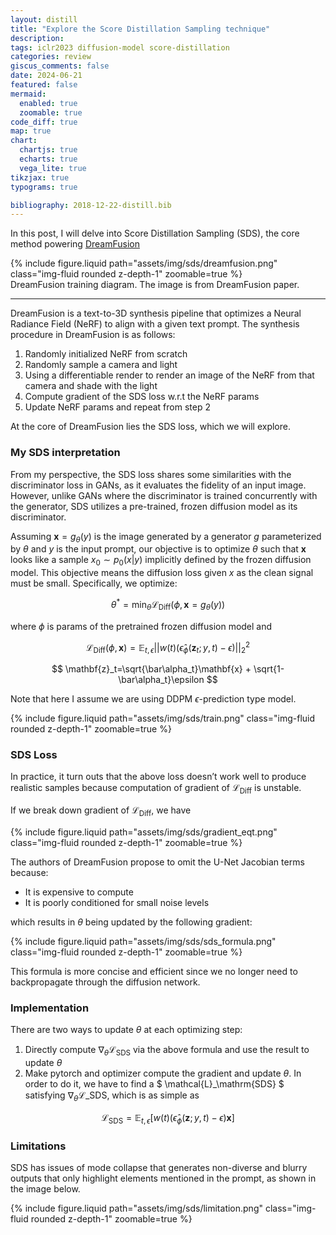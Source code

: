 ```yaml
---
layout: distill
title: "Explore the Score Distillation Sampling technique"
description:
tags: iclr2023 diffusion-model score-distillation
categories: review
giscus_comments: false
date: 2024-06-21
featured: false
mermaid:
  enabled: true
  zoomable: true
code_diff: true
map: true
chart:
  chartjs: true
  echarts: true
  vega_lite: true
tikzjax: true
typograms: true

bibliography: 2018-12-22-distill.bib
---
```


In this post, I will delve into Score Distillation Sampling (SDS), the core method powering [DreamFusion](https://arxiv.org/abs/2209.14988)

<div class="row">
  <div class="mx-auto col-sm mt-3 mt-md-0">
      {% include figure.liquid path="assets/img/sds/dreamfusion.png" class="img-fluid rounded z-depth-1" zoomable=true %}
  </div>
</div>
<div class="caption">
  DreamFusion training diagram. The image is from DreamFusion paper.
</div>
   
---

DreamFusion is a text-to-3D synthesis pipeline that optimizes a Neural Radiance Field (NeRF) to align with a given text prompt. The synthesis procedure in DreamFusion is as follows:

1. Randomly initialized NeRF from scratch
2. Randomly sample a camera and light
3. Using a differentiable render to render an image of the NeRF from that camera and shade with the light
4. Compute gradient of the SDS loss w.r.t the NeRF params
5. Update NeRF params and repeat from step 2

At the core of DreamFusion lies the SDS loss, which we will explore.

### My SDS interpretation

From my perspective, the SDS loss shares some similarities with the discriminator loss in GANs, as it evaluates the fidelity of an input image. However, unlike GANs where the discriminator is trained concurrently with the generator, SDS utilizes a pre-trained, frozen diffusion model as its discriminator.

Assuming $\mathbf{x}=g_\theta (y)$ is the image generated by a generator $g$ parameterized by $\theta$ and $y$ is the input prompt, our objective is to optimize $\theta$ such that $\mathbf{x}$ looks like a sample $x_0 \sim p_0(x \vert y)$ implicitly defined by the frozen diffusion model. This objective means the diffusion loss given $x$ as the clean signal must be small. Specifically, we optimize:

$$
\theta^*=\min_\theta \mathcal{L}_\mathrm{Diff}(\phi,\mathbf{x}=g_\theta(y))
$$

where $\phi$ is params of the pretrained frozen diffusion model and

$$
\mathcal{L}_\mathrm{Diff}(\phi,\mathbf{x})=\mathbb{E}_{t,\epsilon} ||
w(t)(\hat\epsilon_\phi(\mathbf{z}_t;y,t)-\epsilon)
||^2_2
$$

$$
\mathbf{z}_t=\sqrt{\bar\alpha_t}\mathbf{x} + \sqrt{1-\bar\alpha_t}\epsilon
$$

Note that here I assume we are using DDPM $\epsilon$-prediction type model.

<div class="row">
  <div class="mx-auto col-sm mt-3 mt-md-0">
      {% include figure.liquid path="assets/img/sds/train.png" class="img-fluid rounded z-depth-1" zoomable=true %}
  </div>
</div>

### SDS Loss

In practice, it turn outs that the above loss doesn’t work well to produce realistic samples because computation of gradient of $\mathcal{L}_\mathrm{Diff}$ is unstable.

If we break down gradient of $\mathcal{L}_\mathrm{Diff}$, we have

<div class="row">
  <div class="mx-auto col-sm mt-3 mt-md-0">
      {% include figure.liquid path="assets/img/sds/gradient_eqt.png" class="img-fluid rounded z-depth-1" zoomable=true %}
  </div>
</div>

The authors of DreamFusion propose to omit the U-Net Jacobian terms because:

- It is expensive to compute
- It is poorly conditioned for small noise levels

which results in $\theta$ being updated by the following gradient:

<div class="row">
  <div class="mx-auto col-sm-9 mt-3 mt-md-0">
      {% include figure.liquid path="assets/img/sds/sds_formula.png" class="img-fluid rounded z-depth-1" zoomable=true %}
  </div>
</div>

This formula is more concise and efficient since we no longer need to backpropagate through the diffusion network.

### Implementation

There are two ways to update $\theta$ at each optimizing step:

1. Directly compute $\nabla_\theta \mathcal{L}_\mathrm{SDS}$ via the above formula and use the result to update $\theta$
2. Make pytorch and optimizer compute the gradient and update $\theta$. In order to do it, we have to find a $ \mathcal{L}\_\mathrm{SDS} $ satisfying $\nabla_\theta \mathcal{L}\_\mathrm{SDS}$, which is as simple as

$$
\mathcal{L}_\mathrm{SDS}=\mathbb{E}_{t,\epsilon} \left[
w(t) (\hat\epsilon_\phi(\mathbf{z};y,t)-\epsilon) \mathbf{x}
\right]
$$

### Limitations

SDS has issues of mode collapse that generates non-diverse and blurry outputs that only highlight elements mentioned in the prompt, as shown in the image below.

<div class="row">
  <div class="mx-auto col-sm mt-3 mt-md-0">
      {% include figure.liquid path="assets/img/sds/limitation.png" class="img-fluid rounded z-depth-1" zoomable=true %}
  </div>
</div>
